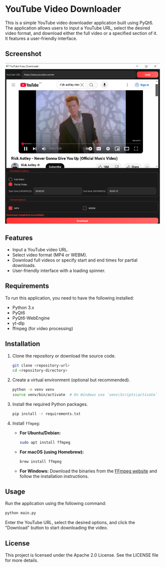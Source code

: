# YouTube Video Downloader

This is a simple YouTube video downloader application built using PyQt6. The application allows users to input a YouTube URL, select the desired video format, and download either the full video or a specified section of it. It features a user-friendly interface.

## Screenshot
![Screenshot](screenshot.PNG)



## Features

- Input a YouTube video URL.
- Select video format (MP4 or WEBM).
- Download full videos or specify start and end times for partial downloads.
- User-friendly interface with a loading spinner.

## Requirements

To run this application, you need to have the following installed:

- Python 3.x
- PyQt6
- PyQt6-WebEngine
- yt-dlp
- ffmpeg (for video processing)

## Installation

1. Clone the repository or download the source code.

   ```bash
   git clone <repository-url>
   cd <repository-directory>
   ```

2. Create a virtual environment (optional but recommended).

   ```bash
   python -m venv venv
   source venv/bin/activate  # On Windows use `venv\Scripts\activate`
   ```

3. Install the required Python packages.

   ```bash
   pip install -r requirements.txt
   ```

4. Install `ffmpeg`:

   - **For Ubuntu/Debian:**
     ```bash
     sudo apt install ffmpeg
     ```

   - **For macOS (using Homebrew):**
     ```bash
     brew install ffmpeg
     ```

   - **For Windows:**
     Download the binaries from the [FFmpeg website](https://ffmpeg.org/download.html) and follow the installation instructions.

## Usage

Run the application using the following command:

   ```bash
   python main.py
   ```


Enter the YouTube URL, select the desired options, and click the "Download" button to start downloading the video.

## License

This project is licensed under the Apache 2.0 License. See the LICENSE file for more details.